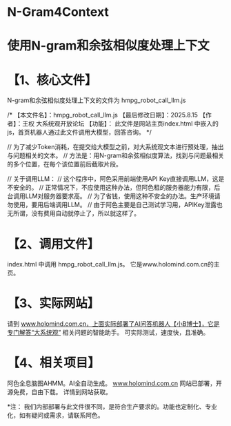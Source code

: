 # N-Gram4Context 


使用N-gram和余弦相似度处理上下文
======================================================


【1、核心文件】
======================================================

N-gram和余弦相似度处理上下文的文件为 hmpg_robot_call_llm.js

/*
【本文件名】：hmpg_robot_call_llm.js
【最后修改日期】：2025.8.15
【作者】：王权 大系统观开放论坛
【功能】：
    此文件是网站主页index.html 中嵌入的js，首页机器人通过此文件调用大模型，回答咨询。
*/

// 为了减少Token消耗，在提交给大模型之前，对大系统观文本进行预处理，抽出与问题相关的文本。
// 方法是：用N-gram和余弦相似度算法，找到与问题最相关的多个位置，在每个该位置前后截取片段。

// 关于调用LLM：
// 这个程序中，阿色采用前端使用API Key直接调用LLM，这是不安全的。
// 正常情况下，不应使用这种办法，但阿色租的服务器能力有限，后台调用LLM对服务器要求高。
// 为了省钱，使用这种不安全的办法。生产环境请勿使用，要用后端调用LLM。
// 由于阿色主要是自己测试学习用，APIKey泄露也无所谓，没有费用自动就停止了，所以就这样了。


【2、调用文件】
=========================================================

index.html 中调用 hmpg_robot_call_llm.js。
它是www.holomind.com.cn的主页。


【3、实际网站】
=========================================================
请到 www.holomind.com.cn，上面实际部署了AI问答机器人【小B博士】，它是专门解答“大系统观”
相关问题的智能助手。
可实际测试，速度快，且准确。


【4、相关项目】
=========================================================
阿色全息脑图AHMM。AI全自动生成。
 www.holomind.com.cn 网站已部署，开源免费，自由下载。
详情到网站获取。

*注：
我们内部部署与此文件很不同，是符合生产要求的。功能也定制化、专业化，如有疑问或需求，请联系阿色。
